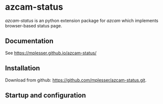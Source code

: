 # azcam-status

*azcam-status* is an python extension package for *azcam* which implements browser-based status page.

## Documentation

See https://mplesser.github.io/azcam-status/


## Installation

Download from github: https://github.com/mplesser/azcam-status.git.

## Startup and configuration

